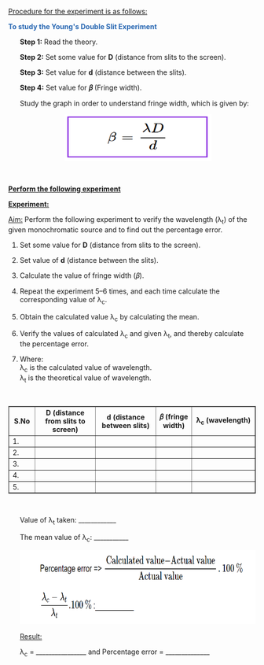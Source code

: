 <p><u>Procedure for the experiment is as follows:</u></p>			

<strong><p style="color:#2867B2;">To study the Young's Double Slit Experiment</p></strong>

<ul type="None">
  <li><p><b>Step 1:</b> Read the theory.</p></li>
  <li><p><b>Step 2:</b> Set some value for <b>D</b> (distance from slits to the screen).</p></li>
  <li><p><b>Step 3:</b> Set value for <b>d</b> (distance between the slits).</p></li>
  <li><p><b>Step 4:</b> Set value for <b>𝛽</b> (Fringe width).</p></li>
  <li><p>Study the graph in order to understand fringe width, which is given by:</p></li>
  <li style="text-align:center;">
    <p><img src="images/eq24.png" alt="Fringe Width Equation" width="300px" height="95px"></p>
  </li>
</ul>

<br>

<b><p><u>Perform the following experiment</u></p></b>

<strong><p><u>Experiment:</u></p></strong>

<p><u>Aim:</u> Perform the following experiment to verify the wavelength (λ<sub>t</sub>) of the given monochromatic source and to find out the percentage error.</p>

<ol>
  <li><p>Set some value for <b>D</b> (distance from slits to the screen).</p></li>
  <li><p>Set value of <b>d</b> (distance between the slits).</p></li>
  <li><p>Calculate the value of fringe width (𝛽).</p></li>
  <li><p>Repeat the experiment 5–6 times, and each time calculate the corresponding value of λ<sub>c</sub>.</p></li>
  <li><p>Obtain the calculated value λ<sub>c</sub> by calculating the mean.</p></li>
  <li><p>Verify the values of calculated λ<sub>c</sub> and given λ<sub>t</sub>, and thereby calculate the percentage error.</p></li>
  <li><p>Where:<br>
      λ<sub>c</sub> is the calculated value of wavelength.<br>
      λ<sub>t</sub> is the theoretical value of wavelength.</p>
  </li>
</ol>

<br>

<table style="width:100%; border-collapse: collapse;" border="1">
  <tr>
    <th style="width:5%">S.No</th>
    <th style="width:20%">D (distance from slits to screen)</th>
    <th style="width:20%">d (distance between slits)</th>
    <th style="width:10%">𝛽 (fringe width)</th>
    <th style="width:20%">λ<sub>c</sub> (wavelength)</th>			
  </tr>
  <tr><td>1.</td><td></td><td></td><td></td><td></td></tr>
  <tr><td>2.</td><td></td><td></td><td></td><td></td></tr>
  <tr><td>3.</td><td></td><td></td><td></td><td></td></tr>
  <tr><td>4.</td><td></td><td></td><td></td><td></td></tr>
  <tr><td>5.</td><td></td><td></td><td></td><td></td></tr>
</table>

<br>

<ul type="None">
  <li><p>Value of λ<sub>t</sub> taken: ____________</p></li>
  <li><p>The mean value of λ<sub>c</sub>: ___________</p></li>
  <li style="text-align:center;">
    <p><img src="images/eq27.png" alt="Percentage Error Equation" width="600px" height="150px"></p>
  </li>
  <li><p><u>Result:</u></p></li>
  <li><p>λ<sub>c</sub> = ________________ and Percentage error = ______________</p></li> 
</ul>

